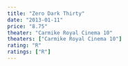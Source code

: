 ```yaml
---
title: "Zero Dark Thirty"
date: "2013-01-11"
price: "8.75"
theater: "Carmike Royal Cinema 10"
theaters: ["Carmike Royal Cinema 10"]
rating: "R"
ratings: ["R"]
---
```

